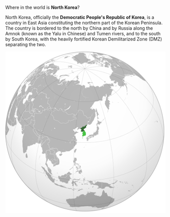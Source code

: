 Where in the world is **North Korea**?
<!--question-->
North Korea, officially the **Democratic People's Republic of Korea**, is a country in East Asia constituting the northern part of the Korean Peninsula. The country is bordered to the north by China and by Russia along the Amnok (known as the Yalu in Chinese) and Tumen rivers, and to the south by South Korea, with the heavily fortified Korean Demilitarized Zone (DMZ) separating the two.

![Map of North Korea](images/Democratic_People's_Republic_of_Korea_(orthographic_projection).svg)